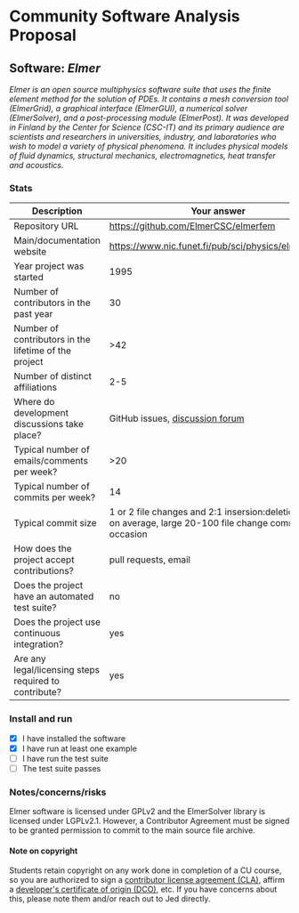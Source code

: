 # Community Software Analysis Proposal

## Software: *Elmer*

*Elmer is an open source multiphysics software suite that uses the finite element method for the solution of PDEs. It contains a mesh conversion tool (ElmerGrid), a graphical interface (ElmerGUI), a numerical solver (ElmerSolver), and a post-processing module (ElmerPost). It was developed in Finland by the Center for Science (CSC-IT) and its primary audience are scientists and researchers in universities, industry, and laboratories who wish to model a variety of physical phenomena. It includes physical models of fluid dynamics, structural mechanics, electromagnetics, heat transfer and acoustics.*

### Stats

| Description | Your answer |
|---------|-----------|
| Repository URL |  https://github.com/ElmerCSC/elmerfem  |
| Main/documentation website |  https://www.nic.funet.fi/pub/sci/physics/elmer/doc/  |
| Year project was started |  1995  |
| Number of contributors in the past year |  30  |
| Number of contributors in the lifetime of the project |  >42  |
| Number of distinct affiliations |  2-5  |
| Where do development discussions take place? |  GitHub issues, [discussion forum](http://www.elmerfem.org/forum)  |
| Typical number of emails/comments per week? |  >20  |
| Typical number of commits per week? |  14  |
| Typical commit size |  1 or 2 file changes and 2:1 insersion:deletion ratio on average, large 20-100 file change commits on occasion  |
| How does the project accept contributions? |  pull requests, email  |
| Does the project have an automated test suite? |  no  |
| Does the project use continuous integration? |  yes  |
| Are any legal/licensing steps required to contribute? |  yes  |

### Install and run

- [x] I have installed the software
- [x] I have run at least one example
- [ ] I have run the test suite
- [ ] The test suite passes

### Notes/concerns/risks

Elmer software is licensed under GPLv2 and the ElmerSolver library is licensed under LGPLv2.1. 
However, a Contributor Agreement must be signed to be granted permission to commit to the main source file archive.

<!-- Please comment on any anomalies or known risks to following this
project, if you were unable to answer any questions above, or
otherwise have concerns about the appropriateness of the software.  If
the project requires a contributor license agreement or other
procedural steps, please explain here.  "None at this time" is
acceptable for this question. -->

#### Note on copyright
Students retain copyright on any work done in completion of a CU
course, so you are authorized to sign a [contributor license
agreement (CLA)](https://en.wikipedia.org/wiki/Contributor_License_Agreement),
affirm a [developer's certificate of
origin (DCO)](https://en.wikipedia.org/wiki/Developer_Certificate_of_Origin),
etc.  If you have concerns about this, please note them and/or reach
out to Jed directly.
